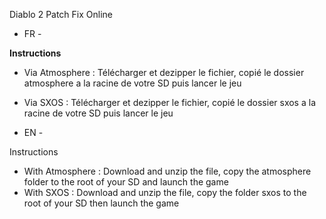 Diablo 2 Patch Fix Online

- FR - 

**Instructions**
- Via Atmosphere : Télécharger et dezipper le fichier, copié le dossier 
atmosphere a la racine de votre SD puis lancer le jeu
- Via SXOS : Télécharger et dezipper le fichier, copié le dossier
sxos a la racine de votre SD puis lancer le jeu

- EN - 

Instructions
- With Atmosphere : Download and unzip the file, copy the 
atmosphere folder to the root of your SD and launch the game
- With SXOS : Download and unzip the file, copy the folder
sxos to the root of your SD then launch the game
